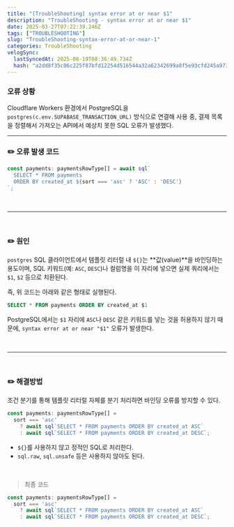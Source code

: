 ```yaml
---
title: "[TroubleShooting] syntax error at or near $1"
description: "TroubleShooting - syntax error at or near $1"
date: 2025-03-27T07:22:39.246Z
tags: ["TROUBLESHOOTING"]
slug: "TroubleShooting-syntax-error-at-or-near-1"
categories: TroubleShooting
velogSync:
  lastSyncedAt: 2025-08-19T08:36:49.734Z
  hash: "a2dd8f35c06c225f87bfd12254d516544a32a62342699a8f5e93cfd245a973bc"
---
```


### 오류 상황

Cloudflare Workers 환경에서 PostgreSQL을 `postgres(c.env.SUPABASE_TRANSACTION_URL)` 방식으로 연결해 사용 중, 결제 목록을 정렬해서 가져오는 API에서 예상치 못한 SQL 오류가 발생했다.

---

### ✏️ 오류 발생 코드

```ts
const payments: paymentsRowType[] = await sql`
  SELECT * FROM payments
  ORDER BY created_at ${sort === 'asc' ? 'ASC' : 'DESC'}
`;
```

<br>

---

<br>

### ✏️ 원인

`postgres` SQL 클라이언트에서 템플릿 리터럴 내 `${}`는 **값(value)**을 바인딩하는 용도이며, SQL 키워드(예: `ASC`, `DESC`)나 컬럼명을 이 자리에 넣으면 실제 쿼리에서는 `$1`, `$2` 등으로 치환된다.

즉, 위 코드는 아래와 같은 형태로 실행된다.

```sql
SELECT * FROM payments ORDER BY created_at $1
```

PostgreSQL에서는 `$1` 자리에 `ASC`나 `DESC` 같은 키워드를 넣는 것을 허용하지 않기 때문에, `syntax error at or near "$1"` 오류가 발생한다.

<br>

---

<br>

### ✏️ 해결방법

조건 분기를 통해 템플릿 리터럴 자체를 분기 처리하면 바인딩 오류를 방지할 수 있다.

```ts
const payments: paymentsRowType[] =
  sort === 'asc'
    ? await sql`SELECT * FROM payments ORDER BY created_at ASC`
    : await sql`SELECT * FROM payments ORDER BY created_at DESC`;
```

- `${}`를 사용하지 않고 정적인 SQL로 처리한다.
- `sql.raw`, `sql.unsafe` 등은 사용하지 않아도 된다.

<br>

>최종 코드

```ts
const payments: paymentsRowType[] =
  sort === 'asc'
    ? await sql`SELECT * FROM payments ORDER BY created_at ASC`
    : await sql`SELECT * FROM payments ORDER BY created_at DESC`;
```


